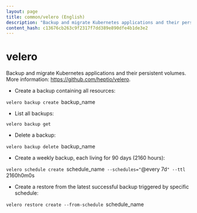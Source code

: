 ```yaml
---
layout: page
title: common/velero (English)
description: "Backup and migrate Kubernetes applications and their persistent volumes."
content_hash: c13676cb263c9f2317f7dd389e890dfe4b1de3e2
---
```

# velero

Backup and migrate Kubernetes applications and their persistent volumes.
More information: <https://github.com/heptio/velero>.

- Create a backup containing all resources:

`velero backup create `<span class="tldr-var badge badge-pill bg-dark-lm bg-white-dm text-white-lm text-dark-dm font-weight-bold">backup_name</span>

- List all backups:

`velero backup get`

- Delete a backup:

`velero backup delete `<span class="tldr-var badge badge-pill bg-dark-lm bg-white-dm text-white-lm text-dark-dm font-weight-bold">backup_name</span>

- Create a weekly backup, each living for 90 days (2160 hours):

`velero schedule create `<span class="tldr-var badge badge-pill bg-dark-lm bg-white-dm text-white-lm text-dark-dm font-weight-bold">schedule_name</span>` --schedules="`<span class="tldr-var badge badge-pill bg-dark-lm bg-white-dm text-white-lm text-dark-dm font-weight-bold">@every 7d</span>`" --ttl `<span class="tldr-var badge badge-pill bg-dark-lm bg-white-dm text-white-lm text-dark-dm font-weight-bold">2160h0m0s</span>

- Create a restore from the latest successful backup triggered by specific schedule:

`velero restore create --from-schedule `<span class="tldr-var badge badge-pill bg-dark-lm bg-white-dm text-white-lm text-dark-dm font-weight-bold">schedule_name</span>
